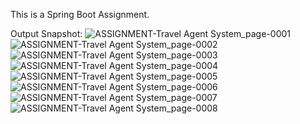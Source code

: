 This is a Spring Boot Assignment.

Output Snapshot:
![ASSIGNMENT-Travel Agent System_page-0001](https://github.com/RajputDeepti/TravelAgentSystem_Assignment/assets/110597883/264ce5a4-4fa3-4d71-b2e7-a75fd4e88d5d)
![ASSIGNMENT-Travel Agent System_page-0002](https://github.com/RajputDeepti/TravelAgentSystem_Assignment/assets/110597883/f31db83f-07ee-4241-b460-5b9288e62ba6)
![ASSIGNMENT-Travel Agent System_page-0003](https://github.com/RajputDeepti/TravelAgentSystem_Assignment/assets/110597883/640e8a23-5e86-490c-95ce-0f7500057fba)
![ASSIGNMENT-Travel Agent System_page-0004](https://github.com/RajputDeepti/TravelAgentSystem_Assignment/assets/110597883/faf9c252-e0a7-44d4-9c03-e53279500306)
![ASSIGNMENT-Travel Agent System_page-0005](https://github.com/RajputDeepti/TravelAgentSystem_Assignment/assets/110597883/99d83217-83f7-476a-9d35-75b176ecd088)
![ASSIGNMENT-Travel Agent System_page-0006](https://github.com/RajputDeepti/TravelAgentSystem_Assignment/assets/110597883/51d5292e-7d5c-49ca-9caa-200ec2e4ff73)
![ASSIGNMENT-Travel Agent System_page-0007](https://github.com/RajputDeepti/TravelAgentSystem_Assignment/assets/110597883/ed8ed99a-da1c-4e95-baa3-1ab882bc3c40)
![ASSIGNMENT-Travel Agent System_page-0008](https://github.com/RajputDeepti/TravelAgentSystem_Assignment/assets/110597883/115a1e25-5700-4ade-a057-e1dea1181e7b)
